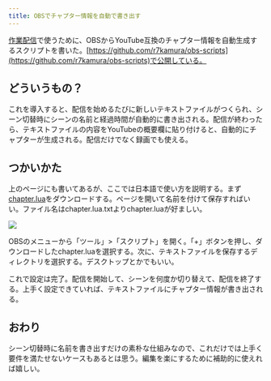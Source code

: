 ```yaml
---
title: OBSでチャプター情報を自動で書き出す
---
```

[作業配信](https://www.youtube.com/channel/UC5s-KpSDGzxWPWNv94PnJHw)で使うために、OBSからYouTube互換のチャプター情報を自動生成するスクリプトを書いた。[https://github.com/r7kamura/obs-scripts](https://github.com/r7kamura/obs-scripts)で公開している。

どういうもの？
-------

これを導入すると、配信を始めるたびに新しいテキストファイルがつくられ、シーン切替時にシーンの名前と経過時間が自動的に書き出される。配信が終わったら、テキストファイルの内容をYouTubeの概要欄に貼り付けると、自動的にチャプターが生成される。配信だけでなく録画でも使える。

つかいかた
-----

上のページにも書いてあるが、ここでは日本語で使い方を説明する。まず[chapter.lua](https://raw.githubusercontent.com/r7kamura/obs-scripts/main/chapter.lua)をダウンロードする。ページを開いて名前を付けて保存すればいい。ファイル名はchapter.lua.txtよりchapter.luaが好ましい。

![](https://lh3.googleusercontent.com/docs/ADP-6oFIYbK4biXG8MIfuRjI_LPAu3knRgr54Sqhp6Vf3zskEmTqMNcd28hYBsi6tJMAhTv7HhHyW4LgRHZDjDzDcMhRrA1d8bzklVdYSSwPB04LkSaUD4xUlCwcMHBHtKur7Ya-UXuAMsEtTtEqu7OL4bgO8dxh0QxscteCtWwcXh0ZypAP81QHOVvBdUZPQiTNUrb5SDkj-uSGWMPBKhHfhHU-2BdzUWA4TLnWUSciRPOJUwHHqvXvFQJBIQdADlA6P464Yv7ti87y1ZSwtTIGK1M-vWug7bQqtDOeZAs6avKu1KB8B3XPNNN15ASOTCR0rU0Ytdaqh4bwxSTCkBrIykhsjmaG6SJrYyE-AMCd1_3zlYnxbZFIXqiuQv-OHjTzBReFUi_GnkZi9OxxEHf51Wl4yIHvDBAIzlC1gtpf9IiN_I3eyMVnnxSkklJYJ9FLDppbkUG521n7cwP3ye5KAw1Rw9UMykM6bWmKSd27I4gWo6LYEAsmF1STPcAcM5q5DGhsLHwGWcf3XLAiuygC-Hby4V1_gDem1c1_MgkvlD7LUA0vEkFc0QcYmaB9LQPJCcbygwgkJLnbF8gMElVLZSn1xOiJ7ZafRcEcRyF17a0SWH1F1NTHkT4HSA3KecxbPs4I7dKFfyXznFrGMzvoXbD1kymOomcRSR3jeuCDZtj4PGrdm87L9Pak3AaFL0KevU3a0YPXyswQ9xZ8XxI5tgjW_RRblqsX_4iB0dtNCEKn1updi1nLX7WSZlrvJVbmOw351Ie8eTvoQySpfTlndhNfkvrNCQd88mCPRwVl-i2GopuPtZKpc89b9f88mRnx-Gt2B_P9FuO53TXgS9Z6Srj6f-UsxRrSROLQ1oBrg7z6LtM05ANdlHz3rqcsep-GhQ_4_W5uk98Fl2qyqlv6rOg-HdS9l-QQg_mdvAmR3DUDaY-xwauqxuiVJeHQnucrmxigE2npuZeFheeyJneaBjo5UiyKOIGNm1Y-IVo5OTiDO5LfinRFWPUScg7ZFdzcJRSV0aQRNPfdWE-SOoMjA7QMPjM08pO296Hn3zJmA_Ohj51-p9AIlnhow1Gcvu_PACxo3kPK5rpFuOlF0XG7TY7WUpLxNiKQkHs_xQK90sv3uk8NPeMlt6D9nl4fj_n4wMNo6lKKQSKqZFdXE03u7HQ5OZ4dK__2tTaoQYKYRvkVYs4wlhSqpS8xJLnER4vIuvz6dsTgOlzCax5pU5iQLdLDL_jfIkuKKJ9nyT5zQK4qG3Ds)

OBSのメニューから「ツール」>「スクリプト」を開く。「+」ボタンを押し、ダウンロードしたchapter.luaを選択する。次に、テキストファイルを保存するディレクトリを選択する。デスクトップとかでもいい。

これで設定は完了。配信を開始して、シーンを何度か切り替えて、配信を終了する。上手く設定できていれば、テキストファイルにチャプター情報が書き出される。

おわり
---

シーン切替時に名前を書き出すだけの素朴な仕組みなので、これだけでは上手く要件を満たせないケースもあるとは思う。編集を楽にするために補助的に使えれば嬉しい。
